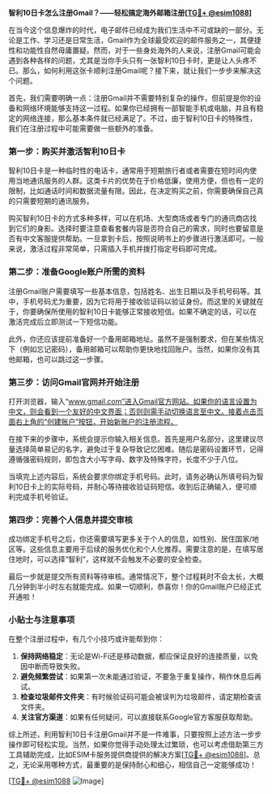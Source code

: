 **智利10日卡怎么注册Gmail？——轻松搞定海外邮箱注册[[TG💪+ @esim1088](https://t.me/s/esim1088)]**

在当今这个信息爆炸的时代，电子邮件已经成为我们生活中不可或缺的一部分。无论是工作、学习还是日常生活，Gmail作为全球最受欢迎的邮件服务之一，其便捷性和功能性自然毋庸置疑。然而，对于一些身处海外的人来说，注册Gmail可能会遇到各种各样的问题，尤其是当你手头只有一张智利10日卡时，更是让人头疼不已。那么，如何利用这张卡顺利注册Gmail呢？接下来，就让我们一步步来解决这个问题。

首先，我们需要明确一点：注册Gmail并不需要特别复杂的操作，但前提是你的设备和网络环境能够支持这一过程。如果你已经拥有一部智能手机或电脑，并且有稳定的网络连接，那么基本条件就已经满足了。不过，由于智利10日卡的特殊性，我们在注册过程中可能需要做一些额外的准备。

### 第一步：购买并激活智利10日卡

智利10日卡是一种临时性的电话卡，通常用于短期旅行者或者需要在短时间内使用当地通讯服务的人群。这类卡片的优势在于价格低廉，使用方便，但也有一定的限制，比如通话时间和数据流量有限。因此，在决定购买之前，你需要确保自己真的只需要短期的通讯服务。

购买智利10日卡的方式多种多样，可以在机场、大型商场或者专门的通讯商店找到它们的身影。选择时要注意查看套餐内容是否符合自己的需求，同时也要留意是否有中文客服提供帮助。一旦拿到卡后，按照说明书上的步骤进行激活即可。一般来说，激活过程非常简单，只需插入手机并拨打指定号码即可完成。

### 第二步：准备Google账户所需的资料

注册Gmail账户需要填写一些基本信息，包括姓名、出生日期以及手机号码等。其中，手机号码尤为重要，因为它将用于接收验证码以验证身份。而这里的关键就在于，你要确保所使用的智利10日卡能够正常接收短信。如果不确定的话，可以在激活完成后立即测试一下短信功能。

此外，你还应该提前准备好一个备用邮箱地址。虽然不是强制要求，但在某些情况下（例如忘记密码），备用邮箱可以帮助你更快地找回账户。当然，如果你没有其他邮箱，也可以跳过这一步骤。

### 第三步：访问Gmail官网并开始注册

打开浏览器，输入“www.gmail.com”进入Gmail官方网站。如果你的语言设置为中文，则会看到一个友好的中文界面；否则则需手动切换语言至中文。接着点击页面右上角的“创建账户”按钮，开始新账户的注册流程。

在接下来的步骤中，系统会提示你输入相关信息。首先是用户名部分，这里建议尽量选择简单易记的名字，避免过于复杂导致记忆困难。随后是密码设置环节，记得遵循强密码规则，即包含大小写字母、数字及特殊字符，长度不少于八位。

当填完上述内容后，系统会要求你绑定手机号码。此时，请务必确认所填号码为智利10日卡上的实际号码，并耐心等待接收验证码短信。收到后正确输入，便可顺利完成手机号验证。

### 第四步：完善个人信息并提交审核

成功绑定手机号之后，你还需要填写更多关于个人的信息，如性别、居住国家/地区等。这些信息主要用于后续的服务优化和个人化推荐。需要注意的是，在填写居住地时，可以选择“智利”，这样就不会触发不必要的安全检查。

最后一步就是提交所有资料等待审核。通常情况下，整个过程耗时不会太长，大概几分钟到半小时左右就能完成。如果一切顺利，恭喜你！你的Gmail账户已经正式开通啦！

### 小贴士与注意事项

在整个注册过程中，有几个小技巧或许能帮到你：

1. **保持网络稳定**：无论是Wi-Fi还是移动数据，都应保证良好的连接质量，以免因中断而导致失败。
2. **避免频繁尝试**：如果第一次未能通过验证，不要急于重复操作，稍作休息后再试。
3. **检查垃圾邮件文件夹**：有时候验证码可能会被误判为垃圾邮件，请定期检查该文件夹。
4. **关注官方渠道**：如果有任何疑问，可以直接联系Google官方客服获取帮助。

综上所述，利用智利10日卡注册Gmail并不是一件难事，只要按照上述方法一步步操作即可轻松实现。当然，如果你觉得手动处理太过繁琐，也可以考虑借助第三方工具辅助完成，比如ESIM卡服务提供商提供的解决方案[[TG💪+ @esim1088](https://t.me/s/esim1088)]。总之，无论采用哪种方式，最重要的是保持耐心和细心，相信自己一定能够成功！

[[TG💪+ @esim1088](https://t.me/s/esim1088) ![Image](https://i.postimg.cc/4NQfJmqS/Snipaste-2025-05-13-00-14-12.png)]